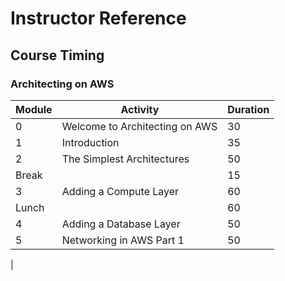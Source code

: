 # Instructor Reference

## Course Timing

### Architecting on AWS

|Module|Activity|Duration|
|-|-|-|
|0|Welcome to Architecting on AWS|30|
|1|Introduction|35|
|2|The Simplest Architectures|50|
|Break||15|
|3|Adding a Compute Layer|60|
|Lunch||60|
|4|Adding a Database Layer|50|
|5|Networking in AWS Part 1|50|
|

